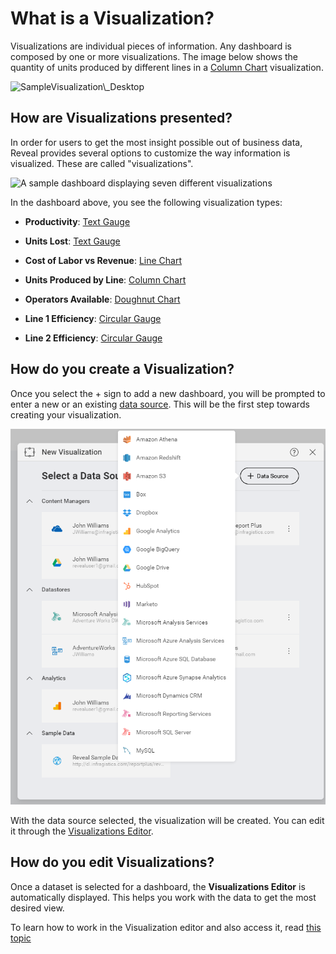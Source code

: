 # What is a Visualization?

Visualizations are individual pieces of information. Any dashboard is
composed by one or more visualizations. The image below shows the
quantity of units produced by different lines in a [Column Chart](category-charts.md) visualization.

<img src="images/SampleVisualization_Desktop.png" alt="SampleVisualization\_Desktop" class="responsive-img"/>

## How are Visualizations presented?

In order for users to get the most insight possible out of business
data, Reveal provides several options to customize the way information
is visualized. These are called "visualizations".

<img src="images/reveal-uploading-dashboards-menu.png" alt="A sample dashboard displaying seven different visualizations" class="responsive-img"/>

In the dashboard above, you see the following visualization types:

  - **Productivity**: [Text Gauge](Gauge-Views.html#text-gauge)

  - **Units Lost**: [Text Gauge](Gauge-Views.html#text-gauge)

  - **Cost of Labor vs Revenue**: [Line Chart](category-charts.md)

  - **Units Produced by Line**: [Column Chart](category-charts.md)

  - **Operators Available**: [Doughnut Chart](category-charts.md)

  - **Line 1 Efficiency**: [Circular Gauge](gauge-charts.md)

  - **Line 2 Efficiency**: [Circular Gauge](gauge-charts.md)

## How do you create a Visualization?

Once you select the + sign to add a new dashboard, you will be prompted
to enter a new or an existing [data source](~/en/datasources/overview.md). This will be
the first step towards creating your visualization.

<img src="images/creating-new-visualization.png" alt="Creating a new visualization dialog" class="responsive-img"/>

With the data source selected, the visualization will be created. You
can edit it through the [Visualizations Editor](visualizations-editor.md).

## How do you edit Visualizations?

Once a dataset is selected for a dashboard, the **Visualizations Editor** is automatically displayed. This helps
you work with the data to get the most desired view.

To learn how to work in the Visualization editor and also access it, read [this topic](visualizations-editor.md)
